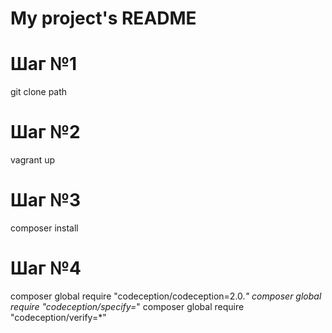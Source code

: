 # My project's README

# Шаг №1
git clone path

# Шаг №2
vagrant up

# Шаг №3
composer install

# Шаг №4
composer global require "codeception/codeception=2.0.*"
composer global require "codeception/specify=*"
composer global require "codeception/verify=*"

